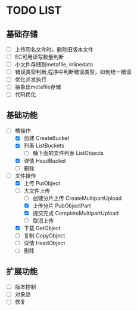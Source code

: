 # TODO LIST

## 基础存储

 - [ ] 上传同名文件时，删除旧版本文件
 - [ ] EC可用读写数量判断
 - [ ] 小文件存储到metafile, inlinedata
 - [ ] 错误类型判断,程序中判断错误类型，如何统一错误
 - [ ] 优化并发执行
 - [ ] 抽象出metafile存储
 - [ ] 代码优化

## 基础功能

 - [ ] 桶操作
   - [x] 创建 CreateBucket
   - [x] 列表 ListBuckets
     - [ ] 桶下面的文件列表 ListObjects
   - [x] 详情 HeadBucket
   - [ ] 删除
- [ ] 文件操作
  - [x] 上传 PutObject
  - [ ] 大文件上传
    - [ ] 创建分片上传 CreateMultipartUpload
    - [x] 上传分片 PubObjectPart
    - [x] 提交完成 CompleteMultipartUpload
    - [ ] 取消上传
  - [x] 下载 GetObject
  - [ ] 复制 CopyObject
  - [ ] 详情 HeadObject
  - [ ] 删除 

## 扩展功能

- [ ] 版本控制
- [ ] 对象锁
- [ ] 修复